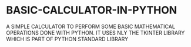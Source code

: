 # BASIC-CALCULATOR-IN-PYTHON
A SIMPLE CALCULATOR TO PERFORM SOME BASIC MATHEMATICAL OPERATIONS DONE WITH PYTHON.  IT USES NLY THE TKINTER LIBRARY WHICH IS PART OF PYTHON STANDARD LIBRARY
